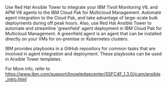 Use Red Hat Ansible Tower to integrate your IBM Tivoli Monitoring V6, and APM V8 agents to the IBM Cloud Pak​​​​​ for Multicloud Management. Automate agent integration to the Cloud Pak, and take advantage of large-scale bulk deployments during off peak hours. Also, use Red Hat Ansible Tower to automate and streamline 'greenfield' agent deployment in IBM Cloud Pak​​​​​ for Multicloud Management. A greenfield agent is an agent that can be installed directly on your VMs for on-premise or Kubernetes clusters.

IBM provides playbooks in a GitHub repository for common tasks that are involved in agent integration and deployment. These playbooks can be used in Ansible Tower templates. 

For More info, refer to https://www.ibm.com/support/knowledgecenter/SSFC4F_1.3.0/icam/ansible_intro.html
